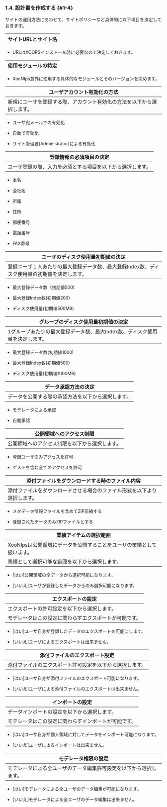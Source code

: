 ### 1.4. 設計書を作成する {#1-4}

サイトの運用方法にあわせて、サイトポリシーなど具体的に以下項目を決定しておきます。

| サイトURLとサイト名 |
| --- |

*   URLはXOOPSインストール時に必要なので決定しておきます。

| 使用モジュールの特定 |
| --- |

*   XooNIps意外に使用する具体的なモジュールとそのバージョンを決めます。

| ユーザアカウント有効化の方法 |
| --- |
| 新規にユーザを登録する際、アカウント有効化の方法を以下から選択します。 |

*   ユーザ宛メールでの有効化

*   自動で有効化

*   サイト管理者(Administrator)による有効化

| 登録情報の必須項目の決定 |
| --- |
| ユーザ登録の際、入力を必須とする項目を以下から選択します。 |

*   本名

*   会社名

*   所属

*   住所

*   郵便番号

*   電話番号

*   FAX番号

| ユーザのディスク使用量初期値の決定 |
| --- |
| 登録ユーザ１人あたりの最大登録データ数、最大登録Index数、ディスク使用量の初期値を決定します。 |

*   最大登録データ数（初期値500)

*   最大登録Index数(初期値200)

*   ディスク使用量(初期値500MB)

| グループのディスク使用量初期値の決定 |
| --- |
| 1グループあたりの最大登録データ数、最大Index数、ディスク使用量を決定します。 |

*   最大登録データ数(初期値1000)

*   最大登録Index数(初期値500)

*   ディスク使用量(初期値1000MB)

| データ承認方法の決定 |
| --- |
| データを公開する際の承認方法を以下から選択します。 |

*   モデレータによる承認

*   自動承認

| 公開領域へのアクセス制限 |
| --- |
| 公開領域へのアクセス制限を以下から選択します。 |

*   登録ユーザのみアクセスを許可

*   ゲストを含む全てのアクセスを許可

| 添付ファイルをダウンロードする時のファイル内容 |
| --- |
| 添付ファイルをダウンロードさせる場合のファイル形式を以下より選択します。 |

*   メタデータ情報ファイルを含めてZIP圧縮する

*   登録されたデータのみZIPファイルとする

| 業績アイテムの選択範囲 |
| --- |
| XooNIpsは公開領域にデータを公開することをユーザの業績として扱います。 |
| 業績として選択可能な範囲を以下から選択します。 |

*   [はい]公開領域の全データから選択可能になります。

*   [いいえ]ユーザが登録したデータからのみ選択可能になります。

| エクスポートの設定 |
| --- |
| エクスポートの許可設定を以下から選択します。 |
| モデレータはこの設定に関わらずエクスポートが可能です。 |

*   [はい]ユーザ自身が登録したデータのエクスポートを可能にします。

*   [いいえ]ユーザによるエクスポートは出来ません。

| 添付ファイルのエクスポート設定 |
| --- |
| 添付ファイルのエクスポート許可設定を以下から選択します。 |

*   [はい]ユーザ自身が添付ファイルのエクスポート可能になります。

*   [いいえ]ユーザによる添付ファイルのエクスポートは出来ません。

| インポートの設定 |
| --- |
| データインポートの設定を以下から選択します。 |
| モデレータはこの設定に関わらずインポートが可能です。 |

*   [はい]ユーザ自身が個人領域に対してデータをインポート可能になります。

*   [いいえ]ユーザによるインポートは出来ません。

| モデレータ権限の設定 |
| --- |
| モデレータによる全ユーザのデータ編集許可設定を以下から選択します。 |

*   [はい]モデレータによる全ユーザのデータ編集が可能になります。

*   [いいえ]モデレータによる全ユーザのデータ編集は出来ません。